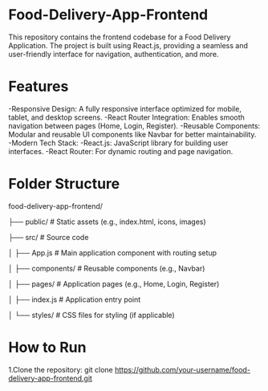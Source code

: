 # Food-Delivery-App-Frontend
This repository contains the frontend codebase for a Food Delivery Application. The project is built using React.js, providing a seamless and user-friendly interface for navigation, authentication, and more.

# Features
-Responsive Design: A fully responsive interface optimized for mobile, tablet, and desktop screens.
-React Router Integration: Enables smooth navigation between pages (Home, Login, Register).
-Reusable Components: Modular and reusable UI components like Navbar for better maintainability.
-Modern Tech Stack:
  -React.js: JavaScript library for building user interfaces.
  -React Router: For dynamic routing and page navigation.

# Folder Structure
food-delivery-app-frontend/

├── public/                  # Static assets (e.g., index.html, icons, images)

├── src/                     # Source code

│   ├── App.js               # Main application component with routing setup

│   ├── components/          # Reusable components (e.g., Navbar)

│   ├── pages/               # Application pages (e.g., Home, Login, Register)

│   ├── index.js             # Application entry point

│   └── styles/              # CSS files for styling (if applicable)

# How to Run
1.Clone the repository:
git clone https://github.com/your-username/food-delivery-app-frontend.git
